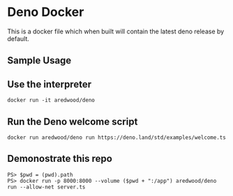 # Deno Docker
This is a docker file which when built will contain the latest deno release by default.


## Sample Usage

## Use the interpreter
`docker run -it aredwood/deno`

## Run the Deno welcome script
`docker run aredwood/deno run https://deno.land/std/examples/welcome.ts`

## Demonostrate this repo
```
PS> $pwd = (pwd).path
PS> docker run -p 8000:8000 --volume ($pwd + ":/app") aredwood/deno run --allow-net server.ts 
```